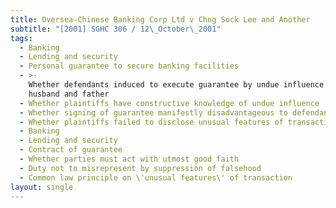 ```yaml
---
title: Oversea-Chinese Banking Corp Ltd v Chng Sock Lee and Another
subtitle: "[2001] SGHC 306 / 12\_October\_2001"
tags:
  - Banking
  - Lending and security
  - Personal guarantee to secure banking facilities
  - >-
    Whether defendants induced to execute guarantee by undue influence of
    husband and father
  - Whether plaintiffs have constructive knowledge of undue influence
  - Whether signing of guarantee manifestly disadvantageous to defendants
  - Whether plaintiffs failed to disclose unusual features of transaction
  - Banking
  - Lending and security
  - Contract of guarantee
  - Whether parties must act with utmost good faith
  - Duty not to misrepresent by suppression of falsehood
  - Common law principle on \'unusual features\' of transaction
layout: single
---
```


